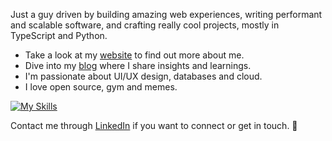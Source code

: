 <p>
  <!-- <img src="https://readme-typing-svg.herokuapp.com/?lines=Hey,+I'm+Frainer;I'm+a+fullstack+engineer!&font=Fira%20Code&color=#007ACC&center=true&width=280&height=50"> -->
  <p>Just a guy driven by building amazing web experiences, writing performant and scalable software, and crafting really cool projects, mostly in TypeScript and Python.</p>
</p>

- Take a look at my [website](https://www.fraineralex.dev) to find out more about me.
- Dive into my [blog](https://www.fraineralex.dev/blog) where I share insights and learnings.
- I'm passionate about UI/UX design, databases and cloud.
- I love open source, gym and memes.

[![My Skills](https://skillicons.dev/icons?i=ts,js,py,react,nextjs,nodejs,tailwind,aws,firebase,docker,postgres,mongo)](https://fraineralex.dev) 
<!--[![My Skills](https://skillicons.dev/icons?i=ts,js,py,cs,html,css,react,nextjs,astro,nodejs,express,dotnet,tailwind,aws,firebase,cloudflare,vitest,docker,prisma,jest,selenium,graphql,redux,styledcomponents,mongodb,mysql,postgres,redis,sqlite,linux)](https://skillicons.dev)--> 

Contact me through [LinkedIn](https://linkedin.com/in/fraineralex)  if you want to connect or get in touch. 🤝

<!--<details>
  <summary>Github Stats ⚡</summary>
  
  <img align="left" height="118" src="https://github-readme-stats.vercel.app/api?username=fraineralex&theme=blueberry&count_private=true&hide_border=true" alt="fraineralex" />
  <img align="left" height="118" src="https://github-readme-stats.vercel.app/api/top-langs/?username=fraineralex&layout=compact&theme=blueberry&count_private=true&hide_border=true&hide=handlebars,mdx" alt="fraineralex" />
  <img align="rigth" height="118" src="https://github-readme-streak-stats.herokuapp.com/?user=fraineralex&theme=blueberry&count_private=true&hide_border=true" alt="fraineralex" />
</details>-->

